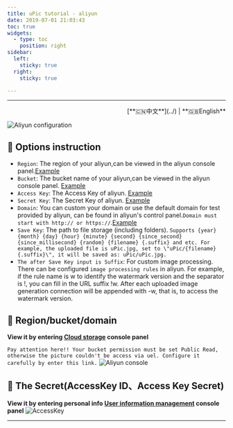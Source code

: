 ```yaml
---
title: uPic tutorial - aliyun
date: 2019-07-01 21:03:43
toc: true
widgets:
  - type: toc
    position: right
sidebar:
  left:
    sticky: true
  right:
    sticky: true

---
```


<hr><!-- i18n --><div align="right">[**🇨🇳中文**](../) | **🇬🇧English**</div><!-- i18n -->

![Aliyun configuration](https://qiniu.svend.cc/tutorials/aliyun-host.png)

## 📝 Options instruction

- `Region`: The region of your aliyun,can be viewed in the aliyun console panel.[Example](#🧰-Region-bucket-domain)
- `Bucket`: The bucket name of your aliyun,can be viewed in the aliyun console panel. [Example](#🧰-Region-bucket-domain)
- `Access Key`: The Access Key of aliyun. [Example](#🔑-The-Secret-AccessKey-ID、Access-Key-Secret)
- `Secret Key`: The Secret Key of aliyun. [Example](#🔑-The-Secret-AccessKey-ID、Access-Key-Secret)
- `Domain`: You can custom your domain or use the default domain for test provided by aliyun, can be found in aliyun's control panel.`Domain must start with http:// or https://`.[Example](#🧰-Region-bucket-domain)
- `Save Key`: The path to file storage (including folders). `Supports {year} {month} {day} {hour} {minute} {second} {since_second} {since_millisecond} {random} {filename} {.suffix} and etc. For example, the uploaded file is uPic.jpg, set to \"uPic/{filename}{.suffix}\", it will be saved as: uPic/uPic.jpg.`
- `The after Save Key input is Suffix`: For custom image processing. There can be configured `image processing rules` in aliyun. For example, if the rule name is w to identify the watermark version and the separator is !, you can fill in the URL suffix !w. After each uploaded image generation connection will be appended with -w, that is, to access the watermark version.

## 🧰 Region/bucket/domain

**View it by entering  [Cloud storage](https://oss.console.aliyun.com/overview) console panel**

`Pay attention here!! Your bucket permission must be set Public Read, otherwise the picture couldn't be access via uel. Configure it carefully by enter this link.`
![Aliyun console](https://qiniu.svend.cc/tutorials/aliyun-info.png)



## 🔑 The Secret(AccessKey ID、Access Key Secret)

**View it by entering personal info  [User information management](https://usercenter.console.aliyun.com/#/manage/ak) console panel**
![AccessKey](https://qiniu.svend.cc/tutorials/aliyun-ak.png)

<hr>
